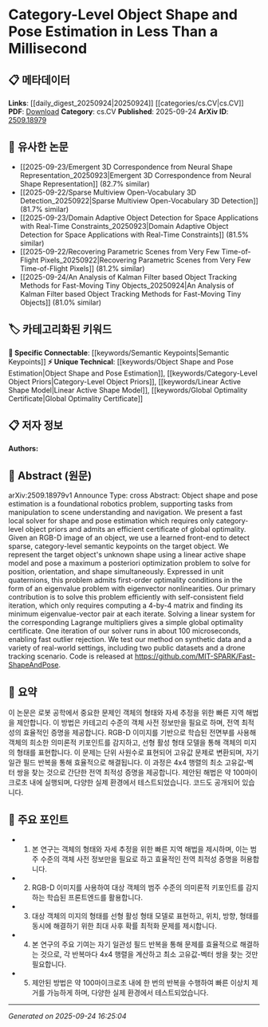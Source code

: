 <!-- KEYWORD_LINKING_METADATA:
{
  "processed_timestamp": "2025-09-24T16:25:04.812023",
  "vocabulary_version": "1.0",
  "selected_keywords": [
    "Object Shape and Pose Estimation",
    "Category-Level Object Priors",
    "Semantic Keypoints",
    "Linear Active Shape Model",
    "Global Optimality Certificate"
  ],
  "rejected_keywords": [],
  "similarity_scores": {
    "Object Shape and Pose Estimation": 0.78,
    "Category-Level Object Priors": 0.72,
    "Semantic Keypoints": 0.77,
    "Linear Active Shape Model": 0.7,
    "Global Optimality Certificate": 0.65
  },
  "extraction_method": "AI_prompt_based",
  "budget_applied": true,
  "candidates_json": {
    "candidates": [
      {
        "surface": "Object Shape and Pose Estimation",
        "canonical": "Object Shape and Pose Estimation",
        "aliases": [
          "Shape and Pose Estimation"
        ],
        "category": "unique_technical",
        "rationale": "This is a central concept of the paper, providing a specific focus on estimating object shape and pose in robotics.",
        "novelty_score": 0.75,
        "connectivity_score": 0.65,
        "specificity_score": 0.85,
        "link_intent_score": 0.78
      },
      {
        "surface": "Category-Level Object Priors",
        "canonical": "Category-Level Object Priors",
        "aliases": [
          "Object Priors"
        ],
        "category": "unique_technical",
        "rationale": "This concept is crucial for understanding the method's reliance on prior information about object categories.",
        "novelty_score": 0.7,
        "connectivity_score": 0.6,
        "specificity_score": 0.8,
        "link_intent_score": 0.72
      },
      {
        "surface": "Semantic Keypoints",
        "canonical": "Semantic Keypoints",
        "aliases": [
          "Keypoints"
        ],
        "category": "specific_connectable",
        "rationale": "Semantic keypoints are essential for linking to methods in computer vision and robotics.",
        "novelty_score": 0.65,
        "connectivity_score": 0.75,
        "specificity_score": 0.7,
        "link_intent_score": 0.77
      },
      {
        "surface": "Linear Active Shape Model",
        "canonical": "Linear Active Shape Model",
        "aliases": [
          "Active Shape Model"
        ],
        "category": "unique_technical",
        "rationale": "This model is a specific technique used in the paper, relevant for shape representation.",
        "novelty_score": 0.8,
        "connectivity_score": 0.55,
        "specificity_score": 0.9,
        "link_intent_score": 0.7
      },
      {
        "surface": "Global Optimality Certificate",
        "canonical": "Global Optimality Certificate",
        "aliases": [
          "Optimality Certificate"
        ],
        "category": "unique_technical",
        "rationale": "This concept is key to understanding the method's efficiency and reliability.",
        "novelty_score": 0.68,
        "connectivity_score": 0.5,
        "specificity_score": 0.82,
        "link_intent_score": 0.65
      }
    ],
    "ban_list_suggestions": [
      "method",
      "performance",
      "experiment"
    ]
  },
  "decisions": [
    {
      "candidate_surface": "Object Shape and Pose Estimation",
      "resolved_canonical": "Object Shape and Pose Estimation",
      "decision": "linked",
      "scores": {
        "novelty": 0.75,
        "connectivity": 0.65,
        "specificity": 0.85,
        "link_intent": 0.78
      }
    },
    {
      "candidate_surface": "Category-Level Object Priors",
      "resolved_canonical": "Category-Level Object Priors",
      "decision": "linked",
      "scores": {
        "novelty": 0.7,
        "connectivity": 0.6,
        "specificity": 0.8,
        "link_intent": 0.72
      }
    },
    {
      "candidate_surface": "Semantic Keypoints",
      "resolved_canonical": "Semantic Keypoints",
      "decision": "linked",
      "scores": {
        "novelty": 0.65,
        "connectivity": 0.75,
        "specificity": 0.7,
        "link_intent": 0.77
      }
    },
    {
      "candidate_surface": "Linear Active Shape Model",
      "resolved_canonical": "Linear Active Shape Model",
      "decision": "linked",
      "scores": {
        "novelty": 0.8,
        "connectivity": 0.55,
        "specificity": 0.9,
        "link_intent": 0.7
      }
    },
    {
      "candidate_surface": "Global Optimality Certificate",
      "resolved_canonical": "Global Optimality Certificate",
      "decision": "linked",
      "scores": {
        "novelty": 0.68,
        "connectivity": 0.5,
        "specificity": 0.82,
        "link_intent": 0.65
      }
    }
  ]
}
-->

# Category-Level Object Shape and Pose Estimation in Less Than a Millisecond

## 📋 메타데이터

**Links**: [[daily_digest_20250924|20250924]] [[categories/cs.CV|cs.CV]]
**PDF**: [Download](https://arxiv.org/pdf/2509.18979.pdf)
**Category**: cs.CV
**Published**: 2025-09-24
**ArXiv ID**: [2509.18979](https://arxiv.org/abs/2509.18979)

## 🔗 유사한 논문
- [[2025-09-23/Emergent 3D Correspondence from Neural Shape Representation_20250923|Emergent 3D Correspondence from Neural Shape Representation]] (82.7% similar)
- [[2025-09-22/Sparse Multiview Open-Vocabulary 3D Detection_20250922|Sparse Multiview Open-Vocabulary 3D Detection]] (81.7% similar)
- [[2025-09-23/Domain Adaptive Object Detection for Space Applications with Real-Time Constraints_20250923|Domain Adaptive Object Detection for Space Applications with Real-Time Constraints]] (81.5% similar)
- [[2025-09-22/Recovering Parametric Scenes from Very Few Time-of-Flight Pixels_20250922|Recovering Parametric Scenes from Very Few Time-of-Flight Pixels]] (81.2% similar)
- [[2025-09-24/An Analysis of Kalman Filter based Object Tracking Methods for Fast-Moving Tiny Objects_20250924|An Analysis of Kalman Filter based Object Tracking Methods for Fast-Moving Tiny Objects]] (81.0% similar)

## 🏷️ 카테고리화된 키워드
**🔗 Specific Connectable**: [[keywords/Semantic Keypoints|Semantic Keypoints]]
**⚡ Unique Technical**: [[keywords/Object Shape and Pose Estimation|Object Shape and Pose Estimation]], [[keywords/Category-Level Object Priors|Category-Level Object Priors]], [[keywords/Linear Active Shape Model|Linear Active Shape Model]], [[keywords/Global Optimality Certificate|Global Optimality Certificate]]

## 📋 저자 정보

**Authors:** 

## 📄 Abstract (원문)

arXiv:2509.18979v1 Announce Type: cross 
Abstract: Object shape and pose estimation is a foundational robotics problem, supporting tasks from manipulation to scene understanding and navigation. We present a fast local solver for shape and pose estimation which requires only category-level object priors and admits an efficient certificate of global optimality. Given an RGB-D image of an object, we use a learned front-end to detect sparse, category-level semantic keypoints on the target object. We represent the target object's unknown shape using a linear active shape model and pose a maximum a posteriori optimization problem to solve for position, orientation, and shape simultaneously. Expressed in unit quaternions, this problem admits first-order optimality conditions in the form of an eigenvalue problem with eigenvector nonlinearities. Our primary contribution is to solve this problem efficiently with self-consistent field iteration, which only requires computing a 4-by-4 matrix and finding its minimum eigenvalue-vector pair at each iterate. Solving a linear system for the corresponding Lagrange multipliers gives a simple global optimality certificate. One iteration of our solver runs in about 100 microseconds, enabling fast outlier rejection. We test our method on synthetic data and a variety of real-world settings, including two public datasets and a drone tracking scenario. Code is released at https://github.com/MIT-SPARK/Fast-ShapeAndPose.

## 📝 요약

이 논문은 로봇 공학에서 중요한 문제인 객체의 형태와 자세 추정을 위한 빠른 지역 해법을 제안합니다. 이 방법은 카테고리 수준의 객체 사전 정보만을 필요로 하며, 전역 최적성의 효율적인 증명을 제공합니다. RGB-D 이미지를 기반으로 학습된 전면부를 사용해 객체의 희소한 의미론적 키포인트를 감지하고, 선형 활성 형태 모델을 통해 객체의 미지의 형태를 표현합니다. 이 문제는 단위 사원수로 표현되어 고유값 문제로 변환되며, 자기 일관 필드 반복을 통해 효율적으로 해결됩니다. 이 과정은 4x4 행렬의 최소 고유값-벡터 쌍을 찾는 것으로 간단한 전역 최적성 증명을 제공합니다. 제안된 해법은 약 100마이크로초 내에 실행되며, 다양한 실제 환경에서 테스트되었습니다. 코드도 공개되어 있습니다.

## 🎯 주요 포인트

- 1. 본 연구는 객체의 형태와 자세 추정을 위한 빠른 지역 해법을 제시하며, 이는 범주 수준의 객체 사전 정보만을 필요로 하고 효율적인 전역 최적성 증명을 허용합니다.
- 2. RGB-D 이미지를 사용하여 대상 객체의 범주 수준의 의미론적 키포인트를 감지하는 학습된 프론트엔드를 활용합니다.
- 3. 대상 객체의 미지의 형태를 선형 활성 형태 모델로 표현하고, 위치, 방향, 형태를 동시에 해결하기 위한 최대 사후 확률 최적화 문제를 제시합니다.
- 4. 본 연구의 주요 기여는 자기 일관성 필드 반복을 통해 문제를 효율적으로 해결하는 것으로, 각 반복마다 4x4 행렬을 계산하고 최소 고유값-벡터 쌍을 찾는 것만 필요합니다.
- 5. 제안된 방법은 약 100마이크로초 내에 한 번의 반복을 수행하여 빠른 이상치 제거를 가능하게 하며, 다양한 실제 환경에서 테스트되었습니다.


---

*Generated on 2025-09-24 16:25:04*